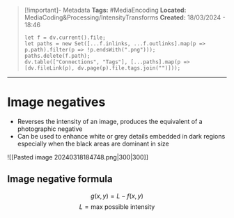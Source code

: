 > [!important]- Metadata
> **Tags:** #MediaEncoding 
> **Located:** MediaCoding&Processing/IntensityTransforms
> **Created:** 18/03/2024 - 18:46
> ```dataviewjs
> let f = dv.current().file;
> let paths = new Set([...f.inlinks, ...f.outlinks].map(p => p.path).filter(p => !p.endsWith(".png")));
> paths.delete(f.path);
> dv.table(["Connections", "Tags"], [...paths].map(p => [dv.fileLink(p), dv.page(p).file.tags.join("")]));
> ```

___
# Image negatives
- Reverses the intensity of an image, produces the equivalent of a photographic negative
- Can be used to enhance white or grey details embedded in dark regions especially when the black areas are dominant in size


![[Pasted image 20240318184748.png|300|300]]

## Image negative formula 
$$g(x,y)=L-f(x,y)$$
$$L=\text{max possible intensity}$$